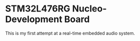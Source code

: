 # STM32L476RG Nucleo-Development Board

This is my first attempt at a real-time embedded audio system.
